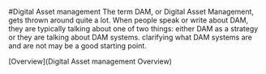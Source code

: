 #Digital Asset management
The term DAM, or Digital Asset Management, gets thrown around quite a lot. When people speak or write about DAM, they are typically talking about one of two things: either DAM as a strategy or they are talking about DAM systems. clarifying what DAM systems are and are not may be a good starting point.

[Overview](Digital Asset management Overview)